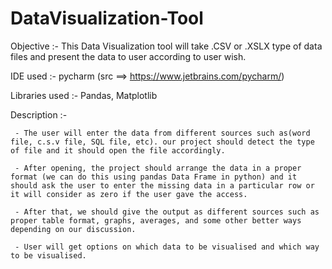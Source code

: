 # DataVisualization-Tool

Objective :- This Data Visualization tool will take .CSV or .XSLX type of data files and present the data to user according to user wish.

IDE used :- pycharm (src ==> https://www.jetbrains.com/pycharm/)

Libraries used :- Pandas, Matplotlib

Description :- 

     - The user will enter the data from different sources such as(word file, c.s.v file, SQL file, etc). our project should detect the type of file and it should open the file accordingly.

     - After opening, the project should arrange the data in a proper format (we can do this using pandas Data Frame in python) and it should ask the user to enter the missing data in a particular row or it will consider as zero if the user gave the access.

     - After that, we should give the output as different sources such as proper table format, graphs, averages, and some other better ways depending on our discussion.

     - User will get options on which data to be visualised and which way to be visualised.
